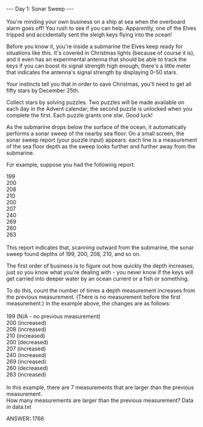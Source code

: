 --- Day 1: Sonar Sweep ---<br><br>
You're minding your own business on a ship at sea when the overboard alarm goes off! You rush to see if you can help. Apparently, one of the Elves tripped and accidentally sent the sleigh keys flying into the ocean!

Before you know it, you're inside a submarine the Elves keep ready for situations like this. It's covered in Christmas lights (because of course it is), and it even has an experimental antenna that should be able to track the keys if you can boost its signal strength high enough; there's a little meter that indicates the antenna's signal strength by displaying 0-50 stars.

Your instincts tell you that in order to save Christmas, you'll need to get all fifty stars by December 25th.

Collect stars by solving puzzles. Two puzzles will be made available on each day in the Advent calendar; the second puzzle is unlocked when you complete the first. Each puzzle grants one star. Good luck!

As the submarine drops below the surface of the ocean, it automatically performs a sonar sweep of the nearby sea floor. On a small screen, the sonar sweep report (your puzzle input) appears: each line is a measurement of the sea floor depth as the sweep looks further and further away from the submarine.

For example, suppose you had the following report:

199<br>
200<br>
208<br>
210<br>
200<br>
207<br>
240<br>
269<br>
260<br>
263<br><br>
This report indicates that, scanning outward from the submarine, the sonar sweep found depths of 199, 200, 208, 210, and so on.

The first order of business is to figure out how quickly the depth increases, just so you know what you're dealing with - you never know if the keys will get carried into deeper water by an ocean current or a fish or something.

To do this, count the number of times a depth measurement increases from the previous measurement. (There is no measurement before the first measurement.) In the example above, the changes are as follows:
<br><br>
199 (N/A - no previous measurement)<br>
200 (increased)<br>
208 (increased)<br>
210 (increased)<br>
200 (decreased)<br>
207 (increased)<br>
240 (increased)<br>
269 (increased)<br>
260 (decreased)<br>
263 (increased)<br><br>
In this example, there are 7 measurements that are larger than the previous measurement.
<br>
How many measurements are larger than the previous measurement?
Data in data.txt

ANSWER: 1766
